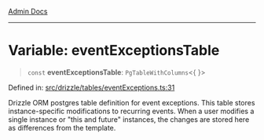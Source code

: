 [Admin Docs](/)

***

# Variable: eventExceptionsTable

> `const` **eventExceptionsTable**: `PgTableWithColumns`\<\{ \}\>

Defined in: [src/drizzle/tables/eventExceptions.ts:31](https://github.com/gautam-divyanshu/talawa-api/blob/1d38acecd3e456f869683fb8dca035a5e42010d5/src/drizzle/tables/eventExceptions.ts#L31)

Drizzle ORM postgres table definition for event exceptions.
This table stores instance-specific modifications to recurring events.
When a user modifies a single instance or "this and future" instances,
the changes are stored here as differences from the template.

